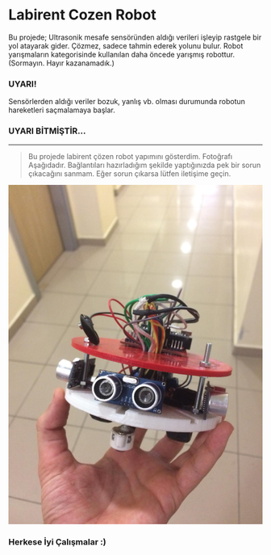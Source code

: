 # Labirent Cozen Robot

Bu projede; Ultrasonik mesafe sensöründen aldığı verileri işleyip rastgele bir yol atayarak gider. Çözmez, sadece tahmin ederek yolunu bulur. Robot yarışmaların kategorisinde kullanılan daha öncede yarışmış robottur. (Sormayın. Hayır kazanamadık.)


### UYARI!
Sensörlerden aldığı veriler bozuk, yanlış vb. olması durumunda robotun hareketleri saçmalamaya başlar.
### UYARI BİTMİŞTİR...
-------------------------------------------------------------------------------------------------------------

>Bu projede labirent çözen robot yapımını gösterdim. Fotoğrafı Aşağıdadır. 
>Bağlantıları hazırladığım şekilde yaptığınızda pek bir sorun çıkacağını sanmam. 
>Eğer sorun çıkarsa lütfen iletişime geçin.

![](Proje-Labirent-Cozen.jpeg)

### Herkese İyi Çalışmalar :)
